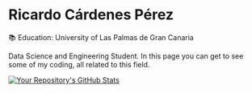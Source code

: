 # **Ricardo Cárdenes Pérez**

:books: Education: University of Las Palmas de Gran Canaria

Data Science and Engineering Student. In this page you can get to see some of my coding, all related to this field.

[![Your Repository's GitHub Stats](https://github-readme-stats.vercel.app/api?username=your-username&repo=your-repository&show_icons=true&theme=radical)](https://github.com/your-username/your-repository)
